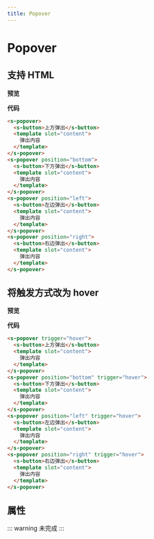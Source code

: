 ```yaml
---
title: Popover
---
```

# Popover

## 支持 HTML

**预览**

<ClientOnly>
  <popover-demo-1></popover-demo-1>
</ClientOnly>

**代码**

```html
<s-popover>
  <s-button>上方弹出</s-button>
  <template slot="content">
    弹出内容
  </template>
</s-popover>
<s-popover position="bottom">
  <s-button>下方弹出</s-button>
  <template slot="content">
    弹出内容
  </template>
</s-popover>
<s-popover position="left">
  <s-button>左边弹出</s-button>
  <template slot="content">
    弹出内容
  </template>
</s-popover>
<s-popover position="right">
  <s-button>右边弹出</s-button>
  <template slot="content">
    弹出内容
  </template>
</s-popover>
```

## 将触发方式改为 hover

**预览**

<ClientOnly>
  <popover-demo-2></popover-demo-2>
</ClientOnly>

**代码**

```html
<s-popover trigger="hover">
  <s-button>上方弹出</s-button>
  <template slot="content">
    弹出内容
  </template>
</s-popover>
<s-popover position="bottom" trigger="hover">
  <s-button>下方弹出</s-button>
  <template slot="content">
    弹出内容
  </template>
</s-popover>
<s-popover position="left" trigger="hover">
  <s-button>左边弹出</s-button>
  <template slot="content">
    弹出内容
  </template>
</s-popover>
<s-popover position="right" trigger="hover">
  <s-button>右边弹出</s-button>
  <template slot="content">
    弹出内容
  </template>
</s-popover>
```

## 属性
::: warning
未完成
:::
